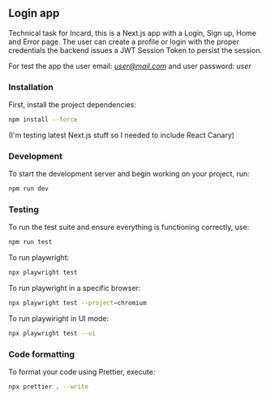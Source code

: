 ## Login app

Technical task for Incard, this is a Next.js app with a Login, Sign up, Home and Error page. The user can create a profile or login with the proper credentials the backend issues a JWT Session Token to persist the session.

For test the app the user email: *user@mail.com* and user password: *user*

### Installation

First, install the project dependencies:

```bash
npm install --force
```
(I'm testing latest Next.js stuff so I needed to include React Canary)

### Development

To start the development server and begin working on your project, run:

```bash
npm run dev
```

### Testing

To run the test suite and ensure everything is functioning correctly, use:

```bash
npm run test
```

To run playwright:

```bash
npx playwright test
```

To run playwright in a specific browser:

```bash
npx playwright test --project=chromium
```

To run playwiright in UI mode:

```bash
npx playwright test --ui
```

### Code formatting

To format your code using Prettier, execute:

```bash
npx prettier . --write
```
